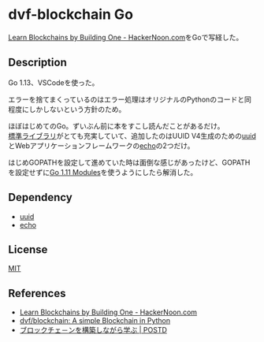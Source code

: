 # dvf-blockchain Go

[Learn Blockchains by Building One \- HackerNoon\.com](https://hackernoon.com/learn-blockchains-by-building-one-117428612f46)をGoで写経した。

## Description

Go 1.13、VSCodeを使った。  

エラーを捨てまくっているのはエラー処理はオリジナルのPythonのコードと同程度にしかしないという方針のため。  

ほぼはじめてのGo。ずいぶん前に本をすこし読んだことがあるだけ。  
[標準ライブラリ](https://golang.org/pkg/)がとても充実していて、追加したのはUUID V4生成のための[uuid](https://github.com/google/uuid)とWebアプリケーションフレームワークの[echo](https://github.com/labstack/echo)の2つだけ。  

はじめGOPATHを設定して進めていた時は面倒な感じがあったけど、GOPATHを設定せずに[Go 1.11 Modules](https://github.com/golang/go/wiki/Modules)を使うようにしたら解消した。  

## Dependency

 - [uuid](https://github.com/google/uuid)
 - [echo](https://github.com/labstack/echo)

## License

[MIT](https://github.com/tcnksm/tool/blob/master/LICENCE)

## References
- [Learn Blockchains by Building One \- HackerNoon\.com](https://hackernoon.com/learn-blockchains-by-building-one-117428612f46)
- [dvf/blockchain: A simple Blockchain in Python](https://github.com/dvf/blockchain)
- [ブロックチェ－ンを構築しながら学ぶ \| POSTD](https://postd.cc/learn-blockchains-by-building-one/)
